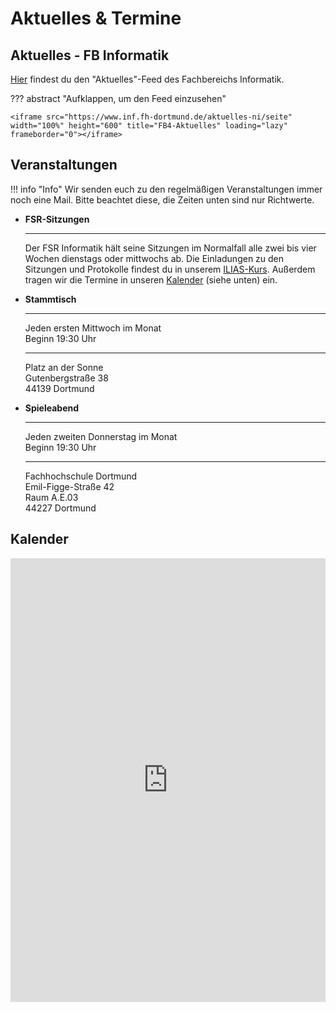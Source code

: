 # Aktuelles & Termine

## Aktuelles - FB Informatik

[Hier](https://www.inf.fh-dortmund.de/aktuelles-ni/seite) findest du den "Aktuelles"-Feed des Fachbereichs Informatik.

??? abstract "Aufklappen, um den Feed einzusehen"

    <iframe src="https://www.inf.fh-dortmund.de/aktuelles-ni/seite" width="100%" height="600" title="FB4-Aktuelles" loading="lazy" frameborder="0"></iframe>

## Veranstaltungen

!!! info "Info"
    Wir senden euch zu den regelmäßigen Veranstaltungen immer noch eine Mail.
    Bitte beachtet diese, die Zeiten unten sind nur Richtwerte.

<div class="grid cards" markdown>

- **FSR-Sitzungen**

    ---

    Der FSR Informatik hält seine Sitzungen im Normalfall alle zwei bis vier Wochen dienstags oder mittwochs ab. Die Einladungen zu den Sitzungen und Protokolle findest du in unserem [ILIAS-Kurs](https://www.ilias.fh-dortmund.de/ilias/goto_ilias-fhdo_fold_1319348.html). Außerdem tragen wir die Termine in unseren [Kalender](#kalender) (siehe unten) ein.

</div>


<div class="grid cards" markdown>

- **Stammtisch**

    ---

    Jeden ersten Mittwoch im Monat  
    Beginn 19:30 Uhr

    ---

    Platz an der Sonne  
    Gutenbergstraße 38  
    44139 Dortmund

- **Spieleabend**

    ---

    Jeden zweiten Donnerstag im Monat  
    Beginn 19:30 Uhr

    ---

    Fachhochschule Dortmund  
    Emil-Figge-Straße 42  
    Raum A.E.03  
    44227 Dortmund

</div>

## Kalender

<iframe src="https://embed.styledcalendar.com/#wAsG4H2DpME8AHhV8LJH" width="100%" height="710px" frameborder="0"></iframe>
